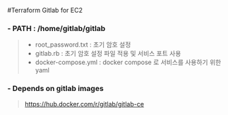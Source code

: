 

#Terraform Gitlab for EC2
### - PATH : /home/gitlab/gitlab
  > - root_password.txt : 초기 암호 설정
  > - gitlab.rb : 초기 암호 설정 파일 적용 및 서비스 포트 사용
  > - docker-compose.yml : docker compose 로 서비스를 사용하기 위한 yaml


### - Depends on gitlab images
> https://hub.docker.com/r/gitlab/gitlab-ce
